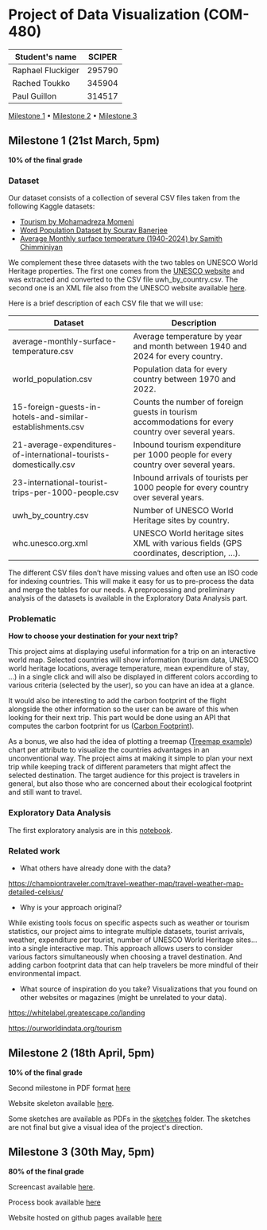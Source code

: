 # Project of Data Visualization (COM-480)

| Student's name | SCIPER |
| -------------- | ------ |
| Raphael Fluckiger | 295790 |
| Rached Toukko | 345904 |
| Paul Guillon | 314517 |

[Milestone 1](#milestone-1) • [Milestone 2](#milestone-2) • [Milestone 3](#milestone-3)

## Milestone 1 (21st March, 5pm)

**10% of the final grade**

### Dataset

Our dataset consists of a collection of several CSV files taken from the following Kaggle datasets: 

- [Tourism by Mohamadreza Momeni](https://www.kaggle.com/datasets/imtkaggleteam/tourism)
- [Word Population Dataset by Sourav Banerjee](https://www.kaggle.com/datasets/iamsouravbanerjee/world-population-dataset)
- [Average Monthly surface temperature (1940-2024) by Samith Chimminiyan](https://www.kaggle.com/datasets/samithsachidanandan/average-monthly-surface-temperature-1940-2024)

We complement these three datasets with the two tables on UNESCO World Heritage properties. The first one comes from the [UNESCO website](https://whc.unesco.org/en/list/stat) and was extracted and converted to the CSV file uwh_by_country.csv. The second one is an XML file also from the UNESCO website available [here](https://whc.unesco.org/en/list/xml).

Here is a brief description of each CSV file that we will use:

|Dataset|Description|
|-----------|-----------|
|average-monthly-surface-temperature.csv|Average temperature by year and month between 1940 and 2024 for every country.|
|world_population.csv|Population data for every country between 1970 and 2022.|
|15-foreign-guests-in-hotels-and-similar-establishments.csv|Counts the number of foreign guests in tourism accommodations for every country over several years.|
|21-average-expenditures-of-international-tourists-domestically.csv|Inbound tourism expenditure per 1000 people for every country over several years.|
|23-international-tourist-trips-per-1000-people.csv|Inbound arrivals of tourists per 1000 people for every country over several years.|
|uwh_by_country.csv|Number of UNESCO World Heritage sites by country.|
|whc.unesco.org.xml|UNESCO World heritage sites XML with various fields (GPS coordinates, description, …).|

The different CSV files don’t have missing values and often use an ISO code for indexing countries. This will make it easy for us to pre-process the data and merge the tables for our needs. A preprocessing and preliminary analysis of the datasets is available in the 
Exploratory Data Analysis part.

### Problematic
**How to choose your destination for your next trip?**

This project aims at displaying useful information for a trip on an interactive world map. Selected countries will show information (tourism data, UNESCO world heritage locations, average temperature, mean expenditure of stay, ...) in a single click and will also be displayed in different colors according to various criteria (selected by the user), so you can have an idea at a glance. 

It would also be interesting to add the carbon footprint of the flight alongside the other information so the user can be aware of this when looking for their next trip. This part would be done using an API that computes the carbon footprint for us ([Carbon Footprint](https://connect.myclimate.org/api-overview)).

As a bonus, we also had the idea of plotting a treemap ([Treemap example](https://finviz.com/map.ashx?t=sec_all)) chart per attribute to visualize the countries advantages in an unconventional way.
The project aims at making it simple to plan your next trip while keeping track of different parameters that might affect the selected destination. The target audience for this project is travelers in general, but also those who are concerned about their ecological footprint and still want to travel. 


### Exploratory Data Analysis

The first exploratory analysis are in this [notebook](https://github.com/com-480-data-visualization/geo-viz/blob/master/eda/exploratory_analysis.ipynb).

### Related work


 - What others have already done with the data?
 
https://championtraveler.com/travel-weather-map/travel-weather-map-detailed-celsius/
 - Why is your approach original?
   
While existing tools focus on specific aspects such as weather or tourism statistics, our project aims to integrate multiple datasets, tourist arrivals, weather, expenditure per tourist, number of UNESCO World Heritage sites... into a single interactive map. This approach allows users to consider various factors simultaneously when choosing a travel destination. And adding carbon footprint data that can help travelers be more mindful of their environmental impact.
 - What source of inspiration do you take? Visualizations that you found on other websites or magazines (might be unrelated to your data).
   
https://whitelabel.greatescape.co/landing

https://ourworldindata.org/tourism


## Milestone 2 (18th April, 5pm)

**10% of the final grade**

Second milestone in  PDF format [here](milestone2.pdf)

Website skeleton available [here](https://com-480-data-visualization.github.io/geo-viz/).

Some sketches are available as PDFs in the [sketches](sketches) folder. The sketches are not final but give a visual idea of the project's direction.

## Milestone 3 (30th May, 5pm)

**80% of the final grade**

Screencast available [here](https://www.youtube.com/watch?v=jnTis2ZXuUw).

Process book available [here]()

Website hosted on github pages available [here](https://com-480-data-visualization.github.io/geo-viz/)

